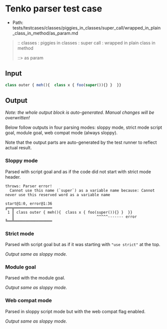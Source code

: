 # Tenko parser test case

- Path: tests/testcases/classes/piggies_in_classes/super_call/wrapped_in_plain_class_in_method/as_param.md

> :: classes : piggies in classes : super call : wrapped in plain class in method
>
> ::> as param

## Input

`````js
class outer { meh(){  class x { foo(super()){} }  }}
`````

## Output

_Note: the whole output block is auto-generated. Manual changes will be overwritten!_

Below follow outputs in four parsing modes: sloppy mode, strict mode script goal, module goal, web compat mode (always sloppy).

Note that the output parts are auto-generated by the test runner to reflect actual result.

### Sloppy mode

Parsed with script goal and as if the code did not start with strict mode header.

`````
throws: Parser error!
  Cannot use this name (`super`) as a variable name because: Cannot never use this reserved word as a variable name

start@1:0, error@1:36
╔══╦═════════════════
 1 ║ class outer { meh(){  class x { foo(super()){} }  }}
   ║                                     ^^^^^------- error
╚══╩═════════════════

`````

### Strict mode

Parsed with script goal but as if it was starting with `"use strict"` at the top.

_Output same as sloppy mode._

### Module goal

Parsed with the module goal.

_Output same as sloppy mode._

### Web compat mode

Parsed in sloppy script mode but with the web compat flag enabled.

_Output same as sloppy mode._
